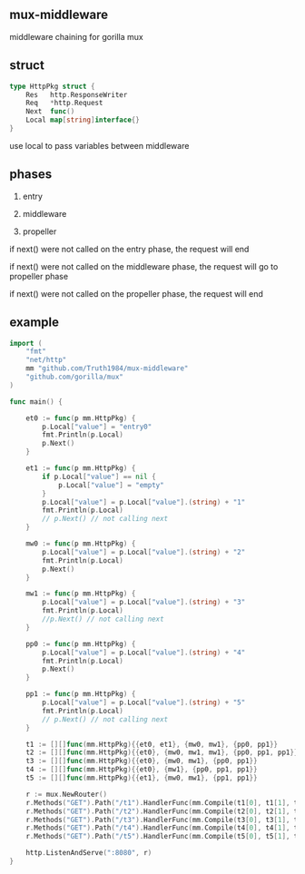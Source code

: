 ## mux-middleware

middleware chaining for gorilla mux

## struct

```go
type HttpPkg struct {
	Res   http.ResponseWriter
	Req   *http.Request
	Next  func()
	Local map[string]interface{}
}
```

use local to pass variables between middleware

## phases

1. entry

2. middleware

3. propeller

if next() were not called on the entry phase, the request will end

if next() were not called on the middleware phase, the request will go to propeller phase

if next() were not called on the propeller phase, the request will end

## example

```go
import (
	"fmt"
	"net/http"
	mm "github.com/Truth1984/mux-middleware"
	"github.com/gorilla/mux"
)

func main() {

	et0 := func(p mm.HttpPkg) {
		p.Local["value"] = "entry0"
		fmt.Println(p.Local)
		p.Next()
	}

	et1 := func(p mm.HttpPkg) {
		if p.Local["value"] == nil {
			p.Local["value"] = "empty"
		}
		p.Local["value"] = p.Local["value"].(string) + "1"
		fmt.Println(p.Local)
		// p.Next() // not calling next
	}

	mw0 := func(p mm.HttpPkg) {
		p.Local["value"] = p.Local["value"].(string) + "2"
		fmt.Println(p.Local)
		p.Next()
	}

	mw1 := func(p mm.HttpPkg) {
		p.Local["value"] = p.Local["value"].(string) + "3"
		fmt.Println(p.Local)
		//p.Next() // not calling next
	}

	pp0 := func(p mm.HttpPkg) {
		p.Local["value"] = p.Local["value"].(string) + "4"
		fmt.Println(p.Local)
		p.Next()
	}

	pp1 := func(p mm.HttpPkg) {
		p.Local["value"] = p.Local["value"].(string) + "5"
		fmt.Println(p.Local)
		// p.Next() // not calling next
	}

	t1 := [][]func(mm.HttpPkg){{et0, et1}, {mw0, mw1}, {pp0, pp1}}
	t2 := [][]func(mm.HttpPkg){{et0}, {mw0, mw1, mw1}, {pp0, pp1, pp1}}
	t3 := [][]func(mm.HttpPkg){{et0}, {mw0, mw1}, {pp0, pp1}}
	t4 := [][]func(mm.HttpPkg){{et0}, {mw1}, {pp0, pp1, pp1}}
	t5 := [][]func(mm.HttpPkg){{et1}, {mw0, mw1}, {pp1, pp1}}

	r := mux.NewRouter()
	r.Methods("GET").Path("/t1").HandlerFunc(mm.Compile(t1[0], t1[1], t1[2])) //entry01
	r.Methods("GET").Path("/t2").HandlerFunc(mm.Compile(t2[0], t2[1], t2[2])) //entry02345
	r.Methods("GET").Path("/t3").HandlerFunc(mm.Compile(t3[0], t3[1], t3[2])) //entry02345
	r.Methods("GET").Path("/t4").HandlerFunc(mm.Compile(t4[0], t4[1], t4[2])) //entry0345
	r.Methods("GET").Path("/t5").HandlerFunc(mm.Compile(t5[0], t5[1], t5[2])) //empty1

	http.ListenAndServe(":8080", r)
}
```
